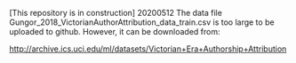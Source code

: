 [This repository is in construction] 20200512
The data file Gungor_2018_VictorianAuthorAttribution_data_train.csv is too large to be uploaded to github. However, it can be downloaded from:

http://archive.ics.uci.edu/ml/datasets/Victorian+Era+Authorship+Attribution